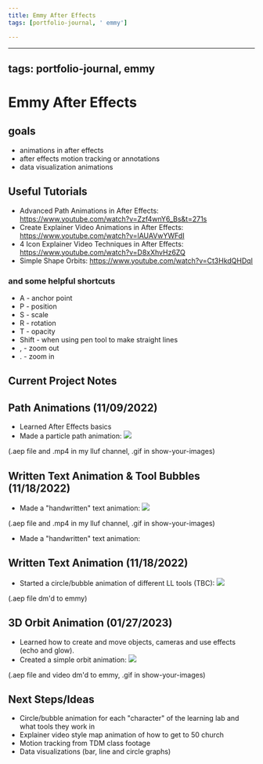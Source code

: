 ```yaml
---
title: Emmy After Effects
tags: [portfolio-journal, ' emmy']

---
```


---
tags: portfolio-journal, emmy
---

# Emmy After Effects 

## goals

* animations in after effects
* after effects motion tracking or annotations
* data visualization animations

## Useful Tutorials
* Advanced Path Animations in After Effects: https://www.youtube.com/watch?v=Zzf4wnY6_Bs&t=271s
* Create Explainer Video Animations in After Effects: https://www.youtube.com/watch?v=lAUAVwYWFdI
* 4 Icon Explainer Video Techniques in After Effects: https://www.youtube.com/watch?v=D8xXhvHz6ZQ
* Simple Shape Orbits: https://www.youtube.com/watch?v=Ct3HkdQHDqI

### and some helpful shortcuts 

* A - anchor point
* P - position
* S - scale
* R - rotation
* T - opacity
* Shift - when using pen tool to make straight lines
* , - zoom out
* . - zoom in

## Current Project Notes

## Path Animations (11/09/2022)
* Learned After Effects basics
* Made a particle path animation:
![](https://i.imgur.com/gmtGbt7.gif)

(.aep file and .mp4 in my lluf channel, .gif in show-your-images)

## Written Text Animation & Tool Bubbles (11/18/2022)
* Made a "handwritten" text animation:
![](https://i.imgur.com/OCypXsV.gif)

(.aep file and .mp4 in my lluf channel, .gif in show-your-images)

* Made a "handwritten" text animation:

## Written Text Animation (11/18/2022)
* Started a circle/bubble animation of different LL tools (TBC):
![](https://i.imgur.com/uDTBOMK.png)


(.aep file dm'd to emmy)

## 3D Orbit Animation (01/27/2023)
* Learned how to create and move objects, cameras and use effects (echo and glow).
* Created a simple orbit animation:
![](https://i.imgur.com/dvgRH4t.gif)


(.aep file and video dm'd to emmy, .gif in show-your-images)


## Next Steps/Ideas
* Circle/bubble animation for each "character" of the learning lab and what tools they work in
* Explainer video style map animation of how to get to 50 church
* Motion tracking from TDM class footage
* Data visualizations (bar, line and circle graphs)